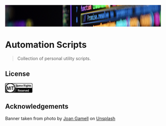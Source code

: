 <div align="center">
    <img src="https://github.com/benweston/automation-scripts/blob/main/img/banner-image.png" alt="Computer Code" width="900" height="70" />
</div>

# Automation Scripts

<div align="left">

> Collection of personal utility scripts.

</div>

## License

<div align="left">
    <p align="left">
        <a href="https://github.com/benweston/automation-scripts/blob/main/LICENSE">
            <img src="https://github.com/benweston/automation-scripts/blob/main/img/license-icon-mit.png" width="88" height="31" alt="license-icon-mit" />
        </a>
    </p>
</div>

## Acknowledgements

<div align="left">
    Banner taken from photo by <a href="https://unsplash.com/@gamell?utm_content=creditCopyText&utm_medium=referral&utm_source=unsplash">Joan Gamell</a> on
    <a href="https://unsplash.com/photos/black-flat-screen-computer-monitor-ZS67i1HLllo?utm_content=creditCopyText&utm_medium=referral&utm_source=unsplash">Unsplash</a>
</div>
